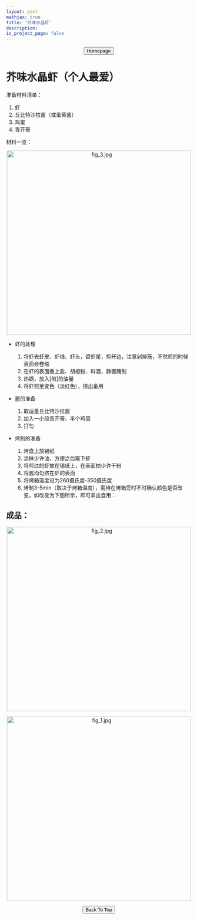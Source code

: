 ```yaml
---
layout: post
mathjax: true
title: '芥味水晶虾'
description: 
is_project_page: false
---
```



<p style="text-align:center;">
<button type="button" onclick="window.location.href='index.html';">Homepage</button>
</p>

# 芥味水晶虾（个人最爱）
准备材料清单：
1. 虾
2. 丘比特沙拉酱（或蛋黄酱）
3. 鸡蛋
4. 青芥膏

材料一览：
<p align="center">
    <img src="https://drive.google.com/uc?export=view&id=1z4pJExCLlW3nlvmf3oCuXJvDTZ2MuDSn" alt="fig_3.jpg" width="500">
</p>

- 虾的处理
    1. 将虾去虾皮、虾线、虾头，留虾尾，剪开边，注意剁掉筋，不然煎的时候表面会卷缩
    2. 在虾的表面撒上盐、胡椒粉、料酒，静置腌制
    3. 热锅，放入[煎]的油量
    4. 将虾煎至变色（淡红色），捞出备用

- 酱的准备
    1. 取适量丘比特沙拉酱
    2. 加入一小段青芥膏、半个鸡蛋
    3. 打匀

- 烤制的准备
    1. 烤盘上放锡纸
    2. 涂抹少许油，方便之后取下虾
    3. 将煎过的虾放在锡纸上，在表面拍少许干粉
    4. 将酱均匀挤在虾的表面
    5. 将烤箱温度设为260摄氏度-350摄氏度
    6. 烤制3-5min（取决于烤箱温度），需待在烤箱旁时不时确认颜色是否改变，如改变为下图所示，即可拿出食用：
    
## 成品：
<p align="center">
    <img src="https://drive.google.com/uc?export=view&id=120gFO45SF0sFm7K3azQZ3O0ozOkwOHnz" alt="fig_2.jpg" width="500">
</p>

<p align="center">
    <img src="https://drive.google.com/uc?export=view&id=1YdC75SNsxgznxVyf8lg-v7DnhWd-wjmt" alt="fig_1.jpg" width="500">
</p>

<p style="text-align:center;">
<button type="button" onclick="window.location.href='#top';">Back To Top</button>
<p>
